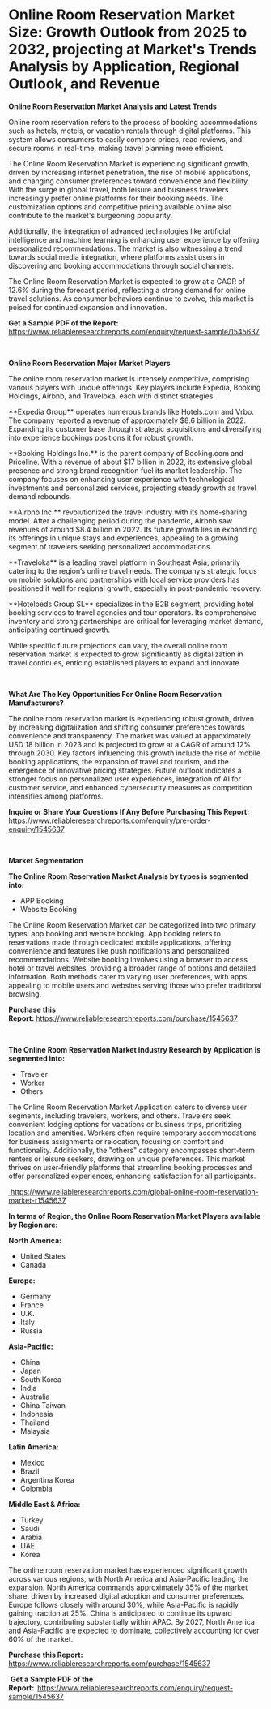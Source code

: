<p><h1>Online Room Reservation Market Size: Growth Outlook from 2025 to 2032, projecting at Market's Trends Analysis by Application, Regional Outlook, and Revenue</h1></p><p><strong>Online Room Reservation Market Analysis and Latest Trends</strong></p>
<p><p>Online room reservation refers to the process of booking accommodations such as hotels, motels, or vacation rentals through digital platforms. This system allows consumers to easily compare prices, read reviews, and secure rooms in real-time, making travel planning more efficient.</p><p>The Online Room Reservation Market is experiencing significant growth, driven by increasing internet penetration, the rise of mobile applications, and changing consumer preferences toward convenience and flexibility. With the surge in global travel, both leisure and business travelers increasingly prefer online platforms for their booking needs. The customization options and competitive pricing available online also contribute to the market's burgeoning popularity.</p><p>Additionally, the integration of advanced technologies like artificial intelligence and machine learning is enhancing user experience by offering personalized recommendations. The market is also witnessing a trend towards social media integration, where platforms assist users in discovering and booking accommodations through social channels.</p><p>The Online Room Reservation Market is expected to grow at a CAGR of 12.6% during the forecast period, reflecting a strong demand for online travel solutions. As consumer behaviors continue to evolve, this market is poised for continued expansion and innovation.</p></p>
<p><strong>Get a Sample PDF of the Report:&nbsp;</strong> <a href="https://www.reliableresearchreports.com/enquiry/request-sample/1545637?utm_campaign=3696&utm_medium=2&utm_source=Github&utm_content=ia&utm_term=20042025&utm_id=online-room-reservation">https://www.reliableresearchreports.com/enquiry/request-sample/1545637</a></p>
<p>&nbsp;</p>
<p><strong>Online Room Reservation Major Market Players</strong></p>
<p><p>The online room reservation market is intensely competitive, comprising various players with unique offerings. Key players include Expedia, Booking Holdings, Airbnb, and Traveloka, each with distinct strategies.</p><p>**Expedia Group** operates numerous brands like Hotels.com and Vrbo. The company reported a revenue of approximately $8.6 billion in 2022. Expanding its customer base through strategic acquisitions and diversifying into experience bookings positions it for robust growth.</p><p>**Booking Holdings Inc.** is the parent company of Booking.com and Priceline. With a revenue of about $17 billion in 2022, its extensive global presence and strong brand recognition fuel its market leadership. The company focuses on enhancing user experience with technological investments and personalized services, projecting steady growth as travel demand rebounds.</p><p>**Airbnb Inc.** revolutionized the travel industry with its home-sharing model. After a challenging period during the pandemic, Airbnb saw revenues of around $8.4 billion in 2022. Its future growth lies in expanding its offerings in unique stays and experiences, appealing to a growing segment of travelers seeking personalized accommodations.</p><p>**Traveloka** is a leading travel platform in Southeast Asia, primarily catering to the region’s online travel needs. The company’s strategic focus on mobile solutions and partnerships with local service providers has positioned it well for regional growth, especially in post-pandemic recovery.</p><p>**Hotelbeds Group SL** specializes in the B2B segment, providing hotel booking services to travel agencies and tour operators. Its comprehensive inventory and strong partnerships are critical for leveraging market demand, anticipating continued growth.</p><p>While specific future projections can vary, the overall online room reservation market is expected to grow significantly as digitalization in travel continues, enticing established players to expand and innovate.</p></p>
<p>&nbsp;</p>
<p><strong>What Are The Key Opportunities For Online Room Reservation Manufacturers?</strong></p>
<p><p>The online room reservation market is experiencing robust growth, driven by increasing digitalization and shifting consumer preferences towards convenience and transparency. The market was valued at approximately USD 18 billion in 2023 and is projected to grow at a CAGR of around 12% through 2030. Key factors influencing this growth include the rise of mobile booking applications, the expansion of travel and tourism, and the emergence of innovative pricing strategies. Future outlook indicates a stronger focus on personalized user experiences, integration of AI for customer service, and enhanced cybersecurity measures as competition intensifies among platforms.</p></p>
<p><strong>Inquire or Share Your Questions If Any Before Purchasing This Report:</strong> <a href="https://www.reliableresearchreports.com/enquiry/pre-order-enquiry/1545637?utm_campaign=3696&utm_medium=2&utm_source=Github&utm_content=ia&utm_term=20042025&utm_id=online-room-reservation">https://www.reliableresearchreports.com/enquiry/pre-order-enquiry/1545637</a></p>
<p>&nbsp;</p>
<p><strong>Market Segmentation</strong></p>
<p><strong>The Online Room Reservation Market Analysis by types is segmented into:</strong></p>
<p><ul><li>APP Booking</li><li>Website Booking</li></ul></p>
<p><p>The Online Room Reservation Market can be categorized into two primary types: app booking and website booking. App booking refers to reservations made through dedicated mobile applications, offering convenience and features like push notifications and personalized recommendations. Website booking involves using a browser to access hotel or travel websites, providing a broader range of options and detailed information. Both methods cater to varying user preferences, with apps appealing to mobile users and websites serving those who prefer traditional browsing.</p></p>
<p><strong>Purchase this Report:&nbsp;</strong><a href="https://www.reliableresearchreports.com/purchase/1545637?utm_campaign=3696&utm_medium=2&utm_source=Github&utm_content=ia&utm_term=20042025&utm_id=online-room-reservation">https://www.reliableresearchreports.com/purchase/1545637</a></p>
<p>&nbsp;</p>
<p><strong>The Online Room Reservation Market Industry Research by Application is segmented into:</strong></p>
<p><ul><li>Traveler</li><li>Worker</li><li>Others</li></ul></p>
<p><p>The Online Room Reservation Market Application caters to diverse user segments, including travelers, workers, and others. Travelers seek convenient lodging options for vacations or business trips, prioritizing location and amenities. Workers often require temporary accommodations for business assignments or relocation, focusing on comfort and functionality. Additionally, the "others" category encompasses short-term renters or leisure seekers, drawing on unique preferences. This market thrives on user-friendly platforms that streamline booking processes and offer personalized experiences, enhancing satisfaction for all participants.</p></p>
<p><a href="https://www.reliableresearchreports.com/global-online-room-reservation-market-r1545637?utm_campaign=3696&utm_medium=2&utm_source=Github&utm_content=ia&utm_term=20042025&utm_id=online-room-reservation">&nbsp;https://www.reliableresearchreports.com/global-online-room-reservation-market-r1545637</a></p>
<p><strong>In terms of Region, the Online Room Reservation Market Players available by Region are:</strong></p>
<p>
    <p> <strong> North America: </strong>
        <ul>
            <li>United States</li>
            <li>Canada</li>
        </ul>
        </p> 
    <p> <strong> Europe: </strong>
        <ul>
            <li>Germany</li>
            <li>France</li>
            <li>U.K.</li>
            <li>Italy</li>
            <li>Russia</li>
        </ul>
        </p> 
    <p> <strong> Asia-Pacific: </strong>
        <ul>
            <li>China</li>
            <li>Japan</li>
            <li>South Korea</li>
            <li>India</li>
            <li>Australia</li>
            <li>China Taiwan</li>
            <li>Indonesia</li>
            <li>Thailand</li>
            <li>Malaysia</li>
        </ul>
        </p> 
    <p> <strong> Latin America: </strong>
        <ul>
            <li>Mexico</li>
            <li>Brazil</li>
            <li>Argentina Korea</li>
            <li>Colombia</li>
        </ul>
        </p> 
    <p> <strong> Middle East & Africa: </strong>
        <ul>
            <li>Turkey</li>
            <li>Saudi</li>
            <li>Arabia</li>
            <li>UAE</li>
            <li>Korea</li>
        </ul>
    </p>
    </p>
<p><p>The online room reservation market has experienced significant growth across various regions, with North America and Asia-Pacific leading the expansion. North America commands approximately 35% of the market share, driven by increased digital adoption and consumer preferences. Europe follows closely with around 30%, while Asia-Pacific is rapidly gaining traction at 25%. China is anticipated to continue its upward trajectory, contributing substantially within APAC. By 2027, North America and Asia-Pacific are expected to dominate, collectively accounting for over 60% of the market.</p></p>
<p><strong>Purchase this Report: </strong><a href="https://www.reliableresearchreports.com/purchase/1545637?utm_campaign=3696&utm_medium=2&utm_source=Github&utm_content=ia&utm_term=20042025&utm_id=online-room-reservation">https://www.reliableresearchreports.com/purchase/1545637</a></p>
<p>&nbsp;<strong>Get a Sample PDF of the Report:&nbsp;&nbsp;</strong><a href="https://www.reliableresearchreports.com/enquiry/request-sample/1545637?utm_campaign=3696&utm_medium=2&utm_source=Github&utm_content=ia&utm_term=20042025&utm_id=online-room-reservation">https://www.reliableresearchreports.com/enquiry/request-sample/1545637</a></p>
<p><strong></strong></p>
<p><p></p><p></p><p></p></p>